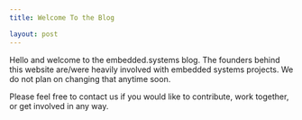 ```yaml
---
title: Welcome To the Blog

layout: post
---
```

Hello and welcome to the embedded.systems blog. The founders behind this website are/were heavily involved with embedded systems projects. We do not plan on changing that anytime soon.

Please feel free to contact us if you would like to contribute, work together, or get involved in any way.
